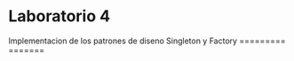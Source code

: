 Laboratorio 4
============

Implementacion de los patrones de diseno Singleton y Factory
=========   =======
